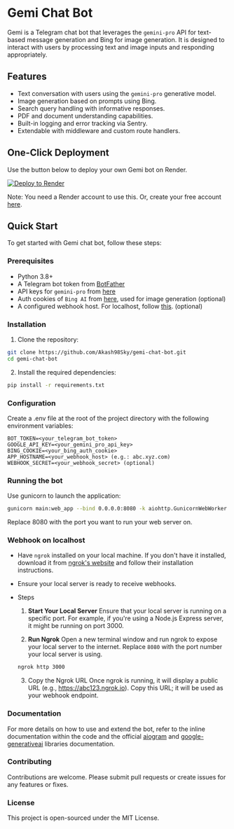# Gemi Chat Bot

Gemi is a Telegram chat bot that leverages the `gemini-pro` API for text-based message generation and Bing for image generation. It is designed to interact with users by processing text and image inputs and responding appropriately.

## Features

- Text conversation with users using the `gemini-pro` generative model.
- Image generation based on prompts using Bing.
- Search query handling with informative responses.
- PDF and document understanding capabilities.
- Built-in logging and error tracking via Sentry.
- Extendable with middleware and custom route handlers.

## One-Click Deployment
Use the button below to deploy your own Gemi bot on Render.

<a href="https://render.com/deploy?repo=https://github.com/Akash98Sky/gemi-bot/tree/main">
  <img src="https://render.com/images/deploy-to-render-button.svg" alt="Deploy to Render">
</a>

Note: You need a Render account to use this. Or, create your free account [here](https://dashboard.render.com/register).

## Quick Start

To get started with Gemi chat bot, follow these steps:

### Prerequisites

- Python 3.8+
- A Telegram bot token from [BotFather](https://t.me/BotFather)
- API keys for `gemini-pro` from [here](https://makersuite.google.com/app/apikey)
- Auth cookies of `Bing AI` from [here](https://github.com/Integration-Automation/ReEdgeGPT?tab=readme-ov-file#getting-authentication), used for image generation (optional)
- A configured webhook host. For localhost, follow [this](#webhook-on-localhost). (optional)

### Installation

1. Clone the repository:

```bash
git clone https://github.com/Akash98Sky/gemi-chat-bot.git
cd gemi-chat-bot
```

2. Install the required dependencies:

```bash
pip install -r requirements.txt
```

### Configuration

Create a .env file at the root of the project directory with the following environment variables:
```
BOT_TOKEN=<your_telegram_bot_token>
GOOGLE_API_KEY=<your_gemini_pro_api_key>
BING_COOKIE=<your_bing_auth_cookie>
APP_HOSTNAME=<your_webhook_host> (e.g.: abc.xyz.com)
WEBHOOK_SECRET=<your_webhook_secret> (optional)
```

### Running the bot
Use gunicorn to launch the application:

```bash
gunicorn main:web_app --bind 0.0.0.0:8080 -k aiohttp.GunicornWebWorker
```

Replace 8080 with the port you want to run your web server on.

### Webhook on localhost
- Have `ngrok` installed on your local machine. If you don't have it installed, download it from [ngrok's website](https://ngrok.com/) and follow their installation instructions.
- Ensure your local server is ready to receive webhooks.

- Steps

    1. **Start Your Local Server**
    Ensure that your local server is running on a specific port. For example, if you're using a Node.js Express server, it might be running on port 3000.

    2. **Run Ngrok**
    Open a new terminal window and run ngrok to expose your local server to the internet. Replace `8080` with the port number your local server is using.

    ```bash
    ngrok http 3000
    ```

    3. Copy the Ngrok URL Once ngrok is running, it will display a public URL (e.g., https://abc123.ngrok.io). Copy this URL; it will be used as your webhook endpoint.

### Documentation
For more details on how to use and extend the bot, refer to the inline documentation within the code and the official [aiogram](https://docs.aiogram.dev/en/latest/) and [google-generativeai](https://ai.google.dev/tutorials/python_quickstart) libraries documentation.

### Contributing
Contributions are welcome. Please submit pull requests or create issues for any features or fixes.

### License
This project is open-sourced under the MIT License.
